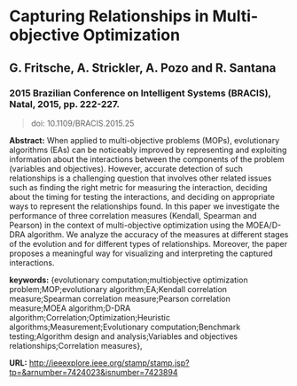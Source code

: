 # Capturing Relationships in Multi-objective Optimization
## G. Fritsche, A. Strickler, A. Pozo and R. Santana
### 2015 Brazilian Conference on Intelligent Systems (BRACIS), Natal, 2015, pp. 222-227.
> doi: 10.1109/BRACIS.2015.25

**Abstract:** When applied to multi-objective problems (MOPs), evolutionary algorithms (EAs) can be noticeably improved by representing and exploiting information about the interactions between the components of the problem (variables and objectives). However, accurate detection of such relationships is a challenging question that involves other related issues such as finding the right metric for measuring the interaction, deciding about the timing for testing the interactions, and deciding on appropriate ways to represent the relationships found. In this paper we investigate the performance of three correlation measures (Kendall, Spearman and Pearson) in the context of multi-objective optimization using the MOEA/D-DRA algorithm. We analyze the accuracy of the measures at different stages of the evolution and for different types of relationships. Moreover, the paper proposes a meaningful way for visualizing and interpreting the captured interactions.

**keywords:** {evolutionary computation;multiobjective optimization problem;MOP;evolutionary algorithm;EA;Kendall correlation measure;Spearman correlation measure;Pearson correlation measure;MOEA algorithm;D-DRA algorithm;Correlation;Optimization;Heuristic algorithms;Measurement;Evolutionary computation;Benchmark testing;Algorithm design and analysis;Variables and objectives relationships;Correlation measures},

**URL:** http://ieeexplore.ieee.org/stamp/stamp.jsp?tp=&arnumber=7424023&isnumber=7423894

